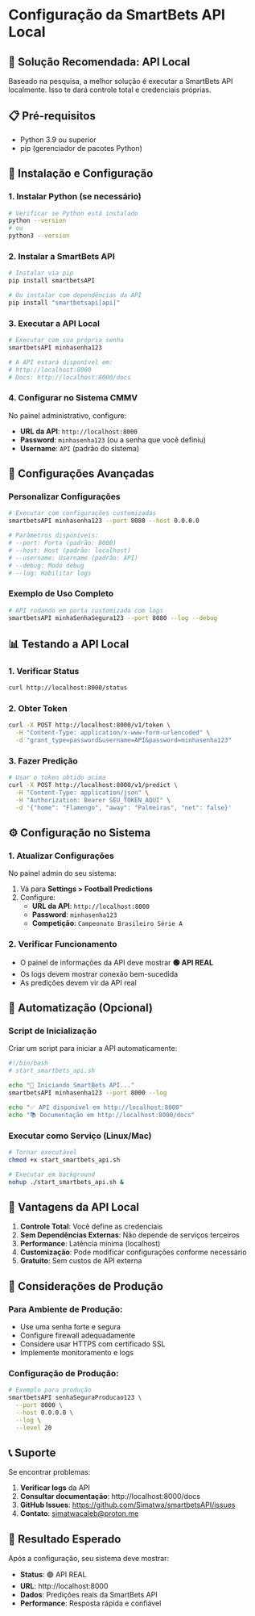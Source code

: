 # Configuração da SmartBets API Local

## 🎯 **Solução Recomendada: API Local**

Baseado na pesquisa, a melhor solução é executar a SmartBets API localmente. Isso te dará controle total e credenciais próprias.

## 📋 **Pré-requisitos**

- Python 3.9 ou superior
- pip (gerenciador de pacotes Python)

## 🚀 **Instalação e Configuração**

### **1. Instalar Python (se necessário)**
```bash
# Verificar se Python está instalado
python --version
# ou
python3 --version
```

### **2. Instalar a SmartBets API**
```bash
# Instalar via pip
pip install smartbetsAPI

# Ou instalar com dependências da API
pip install "smartbetsapi[api]"
```

### **3. Executar a API Local**
```bash
# Executar com sua própria senha
smartbetsAPI minhasenha123

# A API estará disponível em:
# http://localhost:8000
# Docs: http://localhost:8000/docs
```

### **4. Configurar no Sistema CMMV**

No painel administrativo, configure:

- **URL da API**: `http://localhost:8000`
- **Password**: `minhasenha123` (ou a senha que você definiu)
- **Username**: `API` (padrão do sistema)

## 🔧 **Configurações Avançadas**

### **Personalizar Configurações**
```bash
# Executar com configurações customizadas
smartbetsAPI minhasenha123 --port 8080 --host 0.0.0.0

# Parâmetros disponíveis:
# --port: Porta (padrão: 8000)
# --host: Host (padrão: localhost)
# --username: Username (padrão: API)
# --debug: Modo debug
# --log: Habilitar logs
```

### **Exemplo de Uso Completo**
```bash
# API rodando em porta customizada com logs
smartbetsAPI minhaSenhaSegura123 --port 8080 --log --debug
```

## 📊 **Testando a API Local**

### **1. Verificar Status**
```bash
curl http://localhost:8000/status
```

### **2. Obter Token**
```bash
curl -X POST http://localhost:8000/v1/token \
  -H "Content-Type: application/x-www-form-urlencoded" \
  -d "grant_type=password&username=API&password=minhasenha123"
```

### **3. Fazer Predição**
```bash
# Usar o token obtido acima
curl -X POST http://localhost:8000/v1/predict \
  -H "Content-Type: application/json" \
  -H "Authorization: Bearer SEU_TOKEN_AQUI" \
  -d '{"home": "Flamengo", "away": "Palmeiras", "net": false}'
```

## ⚙️ **Configuração no Sistema**

### **1. Atualizar Configurações**
No painel admin do seu sistema:

1. Vá para **Settings > Football Predictions**
2. Configure:
   - **URL da API**: `http://localhost:8000`
   - **Password**: `minhasenha123`
   - **Competição**: `Campeonato Brasileiro Série A`

### **2. Verificar Funcionamento**
- O painel de informações da API deve mostrar **🟢 API REAL**
- Os logs devem mostrar conexão bem-sucedida
- As predições devem vir da API real

## 🔄 **Automatização (Opcional)**

### **Script de Inicialização**
Criar um script para iniciar a API automaticamente:

```bash
#!/bin/bash
# start_smartbets_api.sh

echo "🚀 Iniciando SmartBets API..."
smartbetsAPI minhasenha123 --port 8000 --log

echo "✅ API disponível em http://localhost:8000"
echo "📚 Documentação em http://localhost:8000/docs"
```

### **Executar como Serviço (Linux/Mac)**
```bash
# Tornar executável
chmod +x start_smartbets_api.sh

# Executar em background
nohup ./start_smartbets_api.sh &
```

## 🎯 **Vantagens da API Local**

1. **Controle Total**: Você define as credenciais
2. **Sem Dependências Externas**: Não depende de serviços terceiros
3. **Performance**: Latência mínima (localhost)
4. **Customização**: Pode modificar configurações conforme necessário
5. **Gratuito**: Sem custos de API externa

## 🚨 **Considerações de Produção**

### **Para Ambiente de Produção:**
- Use uma senha forte e segura
- Configure firewall adequadamente
- Considere usar HTTPS com certificado SSL
- Implemente monitoramento e logs

### **Configuração de Produção:**
```bash
# Exemplo para produção
smartbetsAPI senhaSeguraProducao123 \
  --port 8000 \
  --host 0.0.0.0 \
  --log \
  --level 20
```

## 📞 **Suporte**

Se encontrar problemas:

1. **Verificar logs** da API
2. **Consultar documentação**: http://localhost:8000/docs
3. **GitHub Issues**: https://github.com/Simatwa/smartbetsAPI/issues
4. **Contato**: simatwacaleb@proton.me

## 🎉 **Resultado Esperado**

Após a configuração, seu sistema deve mostrar:
- **Status**: 🟢 API REAL
- **URL**: http://localhost:8000
- **Dados**: Predições reais da SmartBets API
- **Performance**: Resposta rápida e confiável 